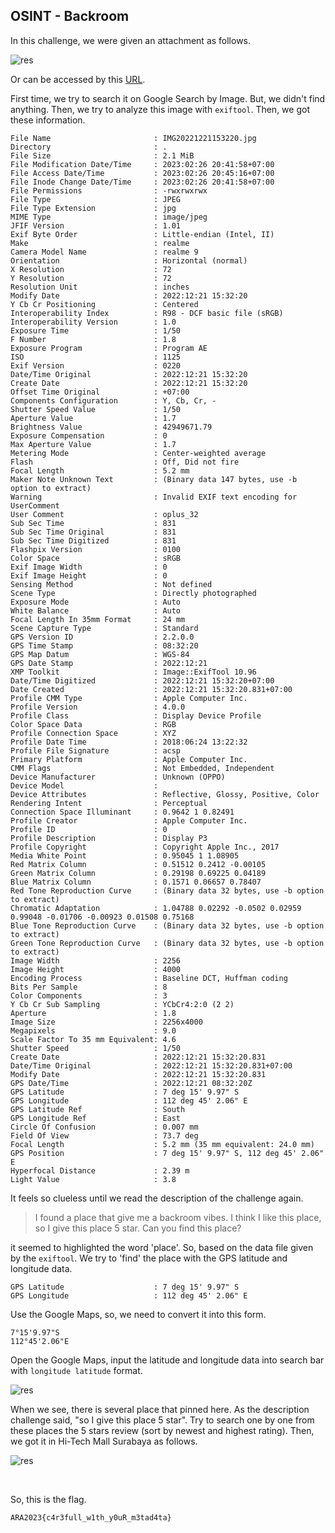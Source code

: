 ## OSINT - Backroom

In this challenge, we were given an attachment as follows.

![res](assets/IMG20221221153220.jpg)

Or can be accessed by this [URL](https://drive.google.com/file/d/1ppDfAVephnadJlgSa6sdIKwzJqbOw19B/view).

First time, we try to search it on Google Search by Image. But, we didn't find anything. Then, we try to analyze this image with `exiftool`. Then, we got these information.

```
File Name                       : IMG20221221153220.jpg
Directory                       : .
File Size                       : 2.1 MiB
File Modification Date/Time     : 2023:02:26 20:41:58+07:00
File Access Date/Time           : 2023:02:26 20:45:16+07:00
File Inode Change Date/Time     : 2023:02:26 20:41:58+07:00
File Permissions                : -rwxrwxrwx
File Type                       : JPEG
File Type Extension             : jpg
MIME Type                       : image/jpeg
JFIF Version                    : 1.01
Exif Byte Order                 : Little-endian (Intel, II)
Make                            : realme
Camera Model Name               : realme 9
Orientation                     : Horizontal (normal)
X Resolution                    : 72
Y Resolution                    : 72
Resolution Unit                 : inches
Modify Date                     : 2022:12:21 15:32:20
Y Cb Cr Positioning             : Centered
Interoperability Index          : R98 - DCF basic file (sRGB)
Interoperability Version        : 1.0
Exposure Time                   : 1/50
F Number                        : 1.8
Exposure Program                : Program AE
ISO                             : 1125
Exif Version                    : 0220
Date/Time Original              : 2022:12:21 15:32:20
Create Date                     : 2022:12:21 15:32:20
Offset Time Original            : +07:00
Components Configuration        : Y, Cb, Cr, -
Shutter Speed Value             : 1/50
Aperture Value                  : 1.7
Brightness Value                : 42949671.79
Exposure Compensation           : 0
Max Aperture Value              : 1.7
Metering Mode                   : Center-weighted average
Flash                           : Off, Did not fire
Focal Length                    : 5.2 mm
Maker Note Unknown Text         : (Binary data 147 bytes, use -b option to extract)
Warning                         : Invalid EXIF text encoding for UserComment
User Comment                    : oplus_32
Sub Sec Time                    : 831
Sub Sec Time Original           : 831
Sub Sec Time Digitized          : 831
Flashpix Version                : 0100
Color Space                     : sRGB
Exif Image Width                : 0
Exif Image Height               : 0
Sensing Method                  : Not defined
Scene Type                      : Directly photographed
Exposure Mode                   : Auto
White Balance                   : Auto
Focal Length In 35mm Format     : 24 mm
Scene Capture Type              : Standard
GPS Version ID                  : 2.2.0.0
GPS Time Stamp                  : 08:32:20
GPS Map Datum                   : WGS-84
GPS Date Stamp                  : 2022:12:21
XMP Toolkit                     : Image::ExifTool 10.96
Date/Time Digitized             : 2022:12:21 15:32:20+07:00
Date Created                    : 2022:12:21 15:32:20.831+07:00
Profile CMM Type                : Apple Computer Inc.
Profile Version                 : 4.0.0
Profile Class                   : Display Device Profile
Color Space Data                : RGB
Profile Connection Space        : XYZ
Profile Date Time               : 2018:06:24 13:22:32
Profile File Signature          : acsp
Primary Platform                : Apple Computer Inc.
CMM Flags                       : Not Embedded, Independent
Device Manufacturer             : Unknown (OPPO)
Device Model                    :
Device Attributes               : Reflective, Glossy, Positive, Color
Rendering Intent                : Perceptual
Connection Space Illuminant     : 0.9642 1 0.82491
Profile Creator                 : Apple Computer Inc.
Profile ID                      : 0
Profile Description             : Display P3
Profile Copyright               : Copyright Apple Inc., 2017
Media White Point               : 0.95045 1 1.08905
Red Matrix Column               : 0.51512 0.2412 -0.00105
Green Matrix Column             : 0.29198 0.69225 0.04189
Blue Matrix Column              : 0.1571 0.06657 0.78407
Red Tone Reproduction Curve     : (Binary data 32 bytes, use -b option to extract)
Chromatic Adaptation            : 1.04788 0.02292 -0.0502 0.02959 0.99048 -0.01706 -0.00923 0.01508 0.75168
Blue Tone Reproduction Curve    : (Binary data 32 bytes, use -b option to extract)
Green Tone Reproduction Curve   : (Binary data 32 bytes, use -b option to extract)
Image Width                     : 2256
Image Height                    : 4000
Encoding Process                : Baseline DCT, Huffman coding
Bits Per Sample                 : 8
Color Components                : 3
Y Cb Cr Sub Sampling            : YCbCr4:2:0 (2 2)
Aperture                        : 1.8
Image Size                      : 2256x4000
Megapixels                      : 9.0
Scale Factor To 35 mm Equivalent: 4.6
Shutter Speed                   : 1/50
Create Date                     : 2022:12:21 15:32:20.831
Date/Time Original              : 2022:12:21 15:32:20.831+07:00
Modify Date                     : 2022:12:21 15:32:20.831
GPS Date/Time                   : 2022:12:21 08:32:20Z
GPS Latitude                    : 7 deg 15' 9.97" S
GPS Longitude                   : 112 deg 45' 2.06" E
GPS Latitude Ref                : South
GPS Longitude Ref               : East
Circle Of Confusion             : 0.007 mm
Field Of View                   : 73.7 deg
Focal Length                    : 5.2 mm (35 mm equivalent: 24.0 mm)
GPS Position                    : 7 deg 15' 9.97" S, 112 deg 45' 2.06" E
Hyperfocal Distance             : 2.39 m
Light Value                     : 3.8
```

It feels so clueless until we read the description of the challenge again. 

> I found a place that give me a backroom vibes. I think I like this place, so I give this place 5 star. Can you find this place?

it seemed to highlighted the word 'place'. So, based on the data file given by the `exiftool`. We try to 'find' the place with the GPS latitude and longitude data. 

```
GPS Latitude                    : 7 deg 15' 9.97" S
GPS Longitude                   : 112 deg 45' 2.06" E
```

Use the Google Maps, so, we need to convert it into this form.

```
7°15'9.97"S
112°45'2.06"E
```
Open the Google Maps, input the latitude and longitude data into search bar with `longitude latitude` format.

![res](assets/Screenshot%20(557).png)

When we see, there is several place that pinned here. As the description challenge said, "so I give this place 5 star". Try to search one by one from these places the 5 stars review (sort by newest and highest rating). Then, we got it in Hi-Tech Mall Surabaya as follows.

![res](assets/Screenshot_20230226_085723.png)


</br>

So, this is the flag.

```
ARA2023{c4r3full_w1th_y0uR_m3tad4ta}
```
